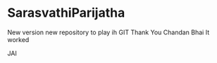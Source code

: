 # SarasvathiParijatha

New version  new repository to play ih GIT
Thank You Chandan Bhai
It worked

JAI


